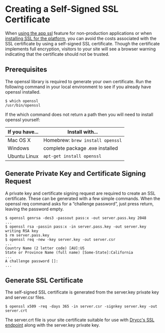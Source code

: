 # Creating a Self-Signed SSL Certificate

When [using the app ssl][app ssl] feature for non-production applications or when [installing SSL for the platform][platform ssl], you can avoid the costs associated with the SSL certificate by using a self-signed SSL certificate. Though the certificate implements full encryption, visitors to your site will see a browser warning indicating that the certificate should not be trusted.

## Prerequisites

The openssl library is required to generate your own certificate. Run the following command in your local environment to see if you already have openssl installed.

    $ which openssl
    /usr/bin/openssl

If the which command does not return a path then you will need to install openssl yourself:

If you have... | Install with...
---------------|------------------------
Mac OS X       | Homebrew: `brew install openssl`
Windows        | complete package .exe installed
Ubuntu Linux   | `apt-get install openssl`

## Generate Private Key and Certificate Signing Request

A private key and certificate signing request are required to create an SSL certificate. These can be generated with a few simple commands. When the openssl req command asks for a “challenge password”, just press return, leaving the password empty.

    $ openssl genrsa -des3 -passout pass:x -out server.pass.key 2048
    ...
    $ openssl rsa -passin pass:x -in server.pass.key -out server.key
    writing RSA key
    $ rm server.pass.key
    $ openssl req -new -key server.key -out server.csr
    ...
    Country Name (2 letter code) [AU]:US
    State or Province Name (full name) [Some-State]:California
    ...
    A challenge password []:
    ...

## Generate SSL Certificate

The self-signed SSL certificate is generated from the server.key private key and server.csr files.

    $ openssl x509 -req -days 365 -in server.csr -signkey server.key -out server.crt

The server.crt file is your site certificate suitable for use with [Drycc's SSL endpoint][app ssl] along with the server.key private key.

[app ssl]: ../applications/ssl-certificates.md
[platform ssl]: ../managing-workflow/platform-ssl.md
